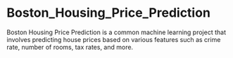# Boston_Housing_Price_Prediction
Boston Housing Price Prediction is a common machine learning project that involves predicting house prices based on various features such as crime rate, number of rooms, tax rates, and more.
